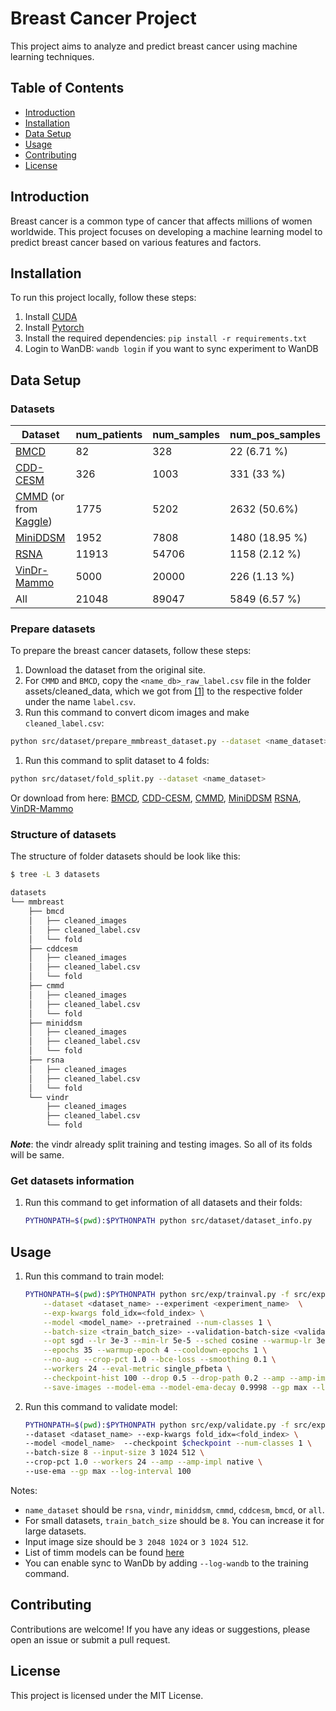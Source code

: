 # Breast Cancer Project

This project aims to analyze and predict breast cancer using machine learning techniques.

## Table of Contents

- [Introduction](#introduction)
- [Installation](#installation)
- [Data Setup](#data-setup)
- [Usage](#usage)
- [Contributing](#contributing)
- [License](#license)

## Introduction

Breast cancer is a common type of cancer that affects millions of women worldwide. This project focuses on developing a machine learning model to predict breast cancer based on various features and factors.

## Installation

To run this project locally, follow these steps:

1. Install [CUDA](https://developer.nvidia.com/cuda-downloads)
1. Install [Pytorch](https://pytorch.org/get-started/locally/)
1. Install the required dependencies: `pip install -r requirements.txt`
1. Login to WanDB: `wandb login` if you want to sync experiment to WanDB

## Data Setup
### Datasets
| Dataset     | num_patients | num_samples | num_pos_samples | 
|-------------|---------------|--------------|------------------|
| [BMCD](https://zenodo.org/record/5036062)        | 82            | 328          | 22 (6.71 %)      |
| [CDD-CESM](https://wiki.cancerimagingarchive.net/pages/viewpage.action?pageId=109379611)    | 326           | 1003         | 331 (33 %)       | 
| [CMMD](https://wiki.cancerimagingarchive.net/pages/viewpage.action?pageId=70230508) (or from [Kaggle](https://www.kaggle.com/datasets/tommyngx/cmmd2022))        | 1775          | 5202         | 2632 (50.6%)     |
| [MiniDDSM](https://www.kaggle.com/datasets/cheddad/miniddsm2)   | 1952          | 7808         | 1480 (18.95 %)   |
| [RSNA](https://www.kaggle.com/competitions/rsna-breast-cancer-detection) | 11913          | 54706        | 1158 (2.12 %)     |
| [VinDr-Mammo](https://physionet.org/content/vindr-mammo/1.0.0/) | 5000          | 20000        | 226 (1.13 %)     | 
| All         | 21048          | 89047        | 5849 (6.57 %)   |

### Prepare datasets
To prepare the breast cancer datasets, follow these steps:
1. Download the dataset from the original site.
1. For `CMMD` and `BMCD`, copy the `<name_db>_raw_label.csv` file in the folder assets/cleaned_data, which we got from [\[1\]](https://github.com/dangnh0611/kaggle_rsna_breast_cancer) to the respective folder under the name `label.csv`.
1. Run this command to convert dicom images and make `cleaned_label.csv`:
```bash
python src/dataset/prepare_mmbreast_dataset.py --dataset <name_dataset> --root-dir <path_to_downloaded_directory> --stage <stage>
```
1. Run this command to split dataset to 4 folds:
```bash
python src/dataset/fold_split.py --dataset <name_dataset>
```

Or download from here: [BMCD](https://drive.google.com/file/d/1PMIHXB4OyjAmmtSV7dkAu9n_EVqUs00p/view), [CDD-CESM](https://drive.google.com/file/d/1azV9RyN0tlNIVSg7AbCi72wl-P5HMlse/view), [CMMD](https://drive.google.com/file/d/1F9wdsijc2EWCASXyta0W_8Abp_vzVHf9/view), [MiniDDSM](https://drive.google.com/file/d/1EiTK3N6SG1NXO5pxuIQknXtQRLoyMMxE/view?usp=sharing) [RSNA](https://drive.google.com/file/d/1AI-rNC_Ti51_q0wzBYtb4wfxVmy0fKhB/view), [VinDR-Mammo](https://drive.google.com/file/d/1rwk2lF4mS25scuveoSoSFovhiQkyg7CE/view)

### Structure of datasets
The structure of folder datasets should be look like this:
    
```bash
$ tree -L 3 datasets

datasets
└── mmbreast
    ├── bmcd
    │   ├── cleaned_images
    │   ├── cleaned_label.csv
    │   └── fold
    ├── cddcesm
    │   ├── cleaned_images
    │   ├── cleaned_label.csv
    │   └── fold
    ├── cmmd
    │   ├── cleaned_images
    │   ├── cleaned_label.csv
    │   └── fold
    ├── miniddsm
    │   ├── cleaned_images
    │   ├── cleaned_label.csv
    │   └── fold
    ├── rsna
    │   ├── cleaned_images
    │   ├── cleaned_label.csv
    │   └── fold
    └── vindr
        ├── cleaned_images
        ├── cleaned_label.csv
        └── fold
```
***Note***: the vindr already split training and testing images. So all of its folds will be same.

### Get datasets information
1. Run this command to get information of all datasets and their folds:
    ```bash
    PYTHONPATH=$(pwd):$PYTHONPATH python src/dataset/dataset_info.py
    ```

## Usage
1. Run this command to train model:
    ```bash
    PYTHONPATH=$(pwd):$PYTHONPATH python src/exp/trainval.py -f src/exp/trainer.py \
        --dataset <dataset_name> --experiment <experiment_name>  \
        --exp-kwargs fold_idx=<fold_index> \
        --model <model_name> --pretrained --num-classes 1 \
        --batch-size <train_batch_size> --validation-batch-size <validation_batch_size> --input-size <image_size> \
        --opt sgd --lr 3e-3 --min-lr 5e-5 --sched cosine --warmup-lr 3e-5 \
        --epochs 35 --warmup-epoch 4 --cooldown-epochs 1 \
        --no-aug --crop-pct 1.0 --bce-loss --smoothing 0.1 \
        --workers 24 --eval-metric single_pfbeta \
        --checkpoint-hist 100 --drop 0.5 --drop-path 0.2 --amp --amp-impl native \
        --save-images --model-ema --model-ema-decay 0.9998 --gp max --log-interval 100
    ```
1. Run this command to validate model:
    ```bash
    PYTHONPATH=$(pwd):$PYTHONPATH python src/exp/validate.py -f src/exp/trainer.py \
    --dataset <dataset_name> --exp-kwargs fold_idx=<fold_index> \
    --model <model_name>  --checkpoint $checkpoint --num-classes 1 \
    --batch-size 8 --input-size 3 1024 512 \
    --crop-pct 1.0 --workers 24 --amp --amp-impl native \
    --use-ema --gp max --log-interval 100
    ```
Notes:
- `name_dataset` should be `rsna`, `vindr`, `miniddsm`, `cmmd`, `cddcesm`, `bmcd`, or `all`.
- For small datasets, `train_batch_size` should be `8`. You can increase it for large datasets.
- Input image size should be `3 2048 1024` or `3 1024 512`.
- List of timm models can be found [here](https://github.com/huggingface/pytorch-image-models/blob/main/results/results-imagenet.csv)
- You can enable sync to WanDb by adding `--log-wandb` to the training command.
## Contributing

Contributions are welcome! If you have any ideas or suggestions, please open an issue or submit a pull request.

## License

This project is licensed under the MIT License.